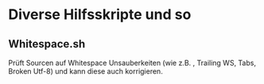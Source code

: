 Diverse Hilfsskripte und so
===========================

Whitespace.sh
-------------
Prüft Sourcen auf Whitespace Unsauberkeiten (wie z.B. <CR>, Trailing WS, Tabs, Broken Utf-8) und kann diese auch korrigieren.